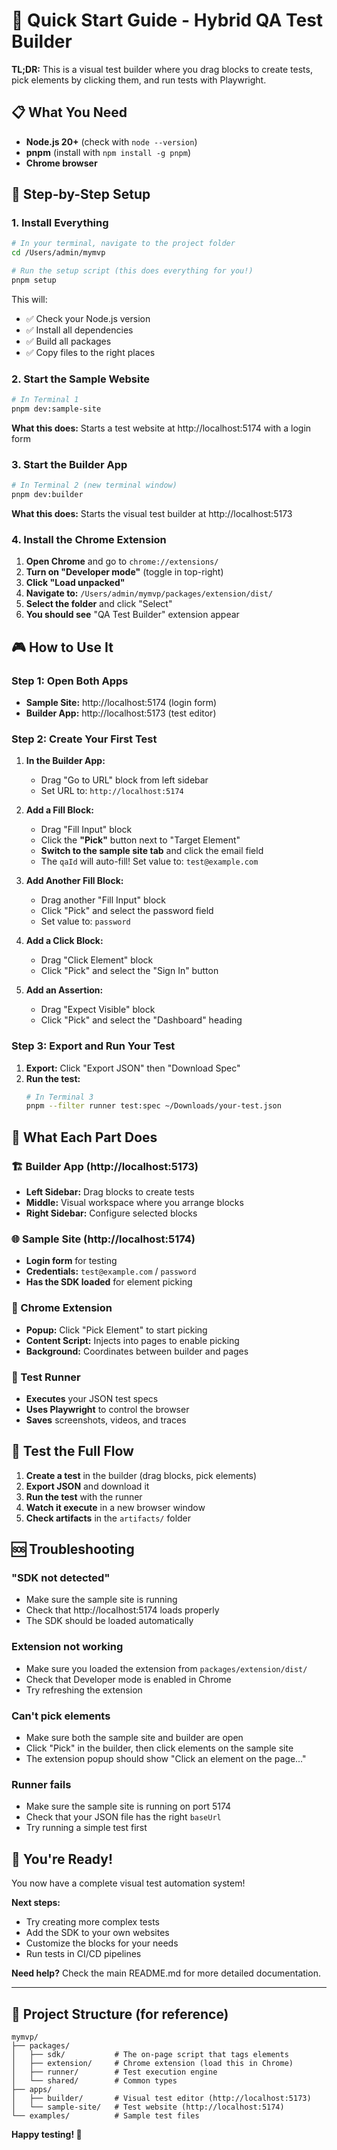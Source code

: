 # 🚀 Quick Start Guide - Hybrid QA Test Builder

**TL;DR:** This is a visual test builder where you drag blocks to create tests, pick elements by clicking them, and run tests with Playwright.

## 📋 What You Need

- **Node.js 20+** (check with `node --version`)
- **pnpm** (install with `npm install -g pnpm`)
- **Chrome browser**

## 🎯 Step-by-Step Setup

### 1. Install Everything
```bash
# In your terminal, navigate to the project folder
cd /Users/admin/mymvp

# Run the setup script (this does everything for you!)
pnpm setup
```

This will:
- ✅ Check your Node.js version
- ✅ Install all dependencies
- ✅ Build all packages
- ✅ Copy files to the right places

### 2. Start the Sample Website
```bash
# In Terminal 1
pnpm dev:sample-site
```
**What this does:** Starts a test website at http://localhost:5174 with a login form

### 3. Start the Builder App
```bash
# In Terminal 2 (new terminal window)
pnpm dev:builder
```
**What this does:** Starts the visual test builder at http://localhost:5173

### 4. Install the Chrome Extension

1. **Open Chrome** and go to `chrome://extensions/`
2. **Turn on "Developer mode"** (toggle in top-right)
3. **Click "Load unpacked"**
4. **Navigate to:** `/Users/admin/mymvp/packages/extension/dist/`
5. **Select the folder** and click "Select"
6. **You should see** "QA Test Builder" extension appear

## 🎮 How to Use It

### Step 1: Open Both Apps
- **Sample Site:** http://localhost:5174 (login form)
- **Builder App:** http://localhost:5173 (test editor)

### Step 2: Create Your First Test

1. **In the Builder App:**
   - Drag "Go to URL" block from left sidebar
   - Set URL to: `http://localhost:5174`

2. **Add a Fill Block:**
   - Drag "Fill Input" block
   - Click the **"Pick"** button next to "Target Element"
   - **Switch to the sample site tab** and click the email field
   - The `qaId` will auto-fill! Set value to: `test@example.com`

3. **Add Another Fill Block:**
   - Drag another "Fill Input" block
   - Click "Pick" and select the password field
   - Set value to: `password`

4. **Add a Click Block:**
   - Drag "Click Element" block
   - Click "Pick" and select the "Sign In" button

5. **Add an Assertion:**
   - Drag "Expect Visible" block
   - Click "Pick" and select the "Dashboard" heading

### Step 3: Export and Run Your Test

1. **Export:** Click "Export JSON" then "Download Spec"
2. **Run the test:**
   ```bash
   # In Terminal 3
   pnpm --filter runner test:spec ~/Downloads/your-test.json
   ```

## 🎯 What Each Part Does

### 🏗️ Builder App (http://localhost:5173)
- **Left Sidebar:** Drag blocks to create tests
- **Middle:** Visual workspace where you arrange blocks
- **Right Sidebar:** Configure selected blocks

### 🌐 Sample Site (http://localhost:5174)
- **Login form** for testing
- **Credentials:** `test@example.com` / `password`
- **Has the SDK loaded** for element picking

### 🔌 Chrome Extension
- **Popup:** Click "Pick Element" to start picking
- **Content Script:** Injects into pages to enable picking
- **Background:** Coordinates between builder and pages

### 🏃 Test Runner
- **Executes** your JSON test specs
- **Uses Playwright** to control the browser
- **Saves** screenshots, videos, and traces

## 🧪 Test the Full Flow

1. **Create a test** in the builder (drag blocks, pick elements)
2. **Export JSON** and download it
3. **Run the test** with the runner
4. **Watch it execute** in a new browser window
5. **Check artifacts** in the `artifacts/` folder

## 🆘 Troubleshooting

### "SDK not detected"
- Make sure the sample site is running
- Check that http://localhost:5174 loads properly
- The SDK should be loaded automatically

### Extension not working
- Make sure you loaded the extension from `packages/extension/dist/`
- Check that Developer mode is enabled in Chrome
- Try refreshing the extension

### Can't pick elements
- Make sure both the sample site and builder are open
- Click "Pick" in the builder, then click elements on the sample site
- The extension popup should show "Click an element on the page..."

### Runner fails
- Make sure the sample site is running on port 5174
- Check that your JSON file has the right `baseUrl`
- Try running a simple test first

## 🎉 You're Ready!

You now have a complete visual test automation system! 

**Next steps:**
- Try creating more complex tests
- Add the SDK to your own websites
- Customize the blocks for your needs
- Run tests in CI/CD pipelines

**Need help?** Check the main README.md for more detailed documentation.

---

## 📁 Project Structure (for reference)

```
mymvp/
├── packages/
│   ├── sdk/           # The on-page script that tags elements
│   ├── extension/     # Chrome extension (load this in Chrome)
│   ├── runner/        # Test execution engine
│   └── shared/        # Common types
├── apps/
│   ├── builder/       # Visual test editor (http://localhost:5173)
│   └── sample-site/   # Test website (http://localhost:5174)
└── examples/          # Sample test files
```

**Happy testing! 🧪**
